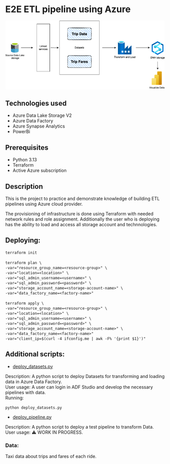 # E2E ETL pipeline using Azure 


![architecture](./assets/AZURE.drawio.png)


## Technologies used

* Azure Data Lake Storage V2
* Azure Data Factory
* Azure Synapse Analytics
* PowerBi

## Prerequisites

* Python 3.13
* Terraform
* Active Azure subscription

## Description

This is the project to practice and demonstrate knowledge of building ETL pipelines using Azure cloud provider.

The provisioning of infrastructure is done using Terraform with needed network rules and role assignment. Additionally the user who is deploying has the ability to load and access all storage account and technnologies.

## Deploying:

```
terraform init

terraform plan \
-var="resource_group_name=<resource-group>" \
-var="location=<location>" \
-var="sql_admin_username=<username>" \
-var="sql_admin_password=<password>" \
-var="storage_account_name=<storage-account-name>" \
-var="data_factory_name=<factory-name>"

terraform apply \
-var="resource_group_name=<resource-group>" \
-var="location=<location>" \
-var="sql_admin_username=<username>" \
-var="sql_admin_password=<password>" \
-var="storage_account_name=<storage-account-name>" \
-var="data_factory_name=<factory-name>"
-var="client_ip=$(curl -4 ifconfig.me | awk -F% '{print $1}')"

```

## Additional scripts:

* [deploy_datasets.py](./deploy_datasets.py)

Description: A python script to deploy Datasets for transforming and loading data in Azure Data Factory.  
User usage: A user can login in ADF Studio and develop the necessary pipelines with data.   
Running: 
```
python deploy_datasets.py
```

* [deploy_pipeline.py](./deploy_pipeline.py)

Description: A python script to deploy a test pipeline to transform Data.  
User usage: ⚠️ WORK IN PROGRESS.  


### Data: 
Taxi data about trips and fares of each ride.